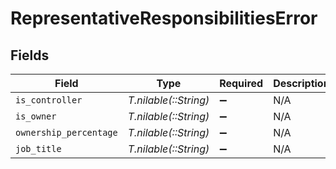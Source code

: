 # RepresentativeResponsibilitiesError


## Fields

| Field                  | Type                   | Required               | Description            |
| ---------------------- | ---------------------- | ---------------------- | ---------------------- |
| `is_controller`        | *T.nilable(::String)*  | :heavy_minus_sign:     | N/A                    |
| `is_owner`             | *T.nilable(::String)*  | :heavy_minus_sign:     | N/A                    |
| `ownership_percentage` | *T.nilable(::String)*  | :heavy_minus_sign:     | N/A                    |
| `job_title`            | *T.nilable(::String)*  | :heavy_minus_sign:     | N/A                    |